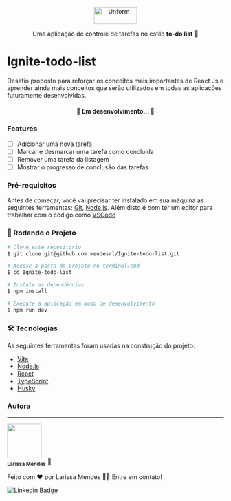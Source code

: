 <p align="center">
  <img  src="https://firebasestorage.googleapis.com/v0/b/assets-6f9f7.appspot.com/o/Logo.png?alt=media&token=3aa20209-3a4b-42e6-b764-c2a788d05a4b" height="40" width="100" alt="Unform" />
</p>

<p align="center">Uma aplicação de controle de tarefas no estilo <b>to-do list</b> 📝 </p>


# Ignite-todo-list
Desafio proposto para reforçar os conceitos mais importantes de React Js e aprender ainda mais conceitos que serão utilizados em todas as aplicações futuramente desenvolvidas.

<h4 align="center"> 
	🚧 Em desenvolvimento...  🚧
</h4>

### Features

- [ ] Adicionar uma nova tarefa
- [ ] Marcar e desmarcar uma tarefa como concluída
- [ ] Remover uma tarefa da listagem
- [ ] Mostrar o progresso de conclusão das tarefas

### Pré-requisitos

Antes de começar, você vai precisar ter instalado em sua máquina as seguintes ferramentas:
[Git](https://git-scm.com), [Node.js](https://nodejs.org/en/). 
Além disto é bom ter um editor para trabalhar com o código como [VSCode](https://code.visualstudio.com/)

### 🎲 Rodando o Projeto 
```bash
# Clone este repositório
$ git clone git@github.com:mendesrl/Ignite-todo-list.git

# Acesse a pasta do projeto no terminal/cmd
$ cd Ignite-todo-list

# Instale as dependências
$ npm install

# Execute a aplicação em modo de desenvolvimento
$ npm run dev
```
### 🛠 Tecnologias

As seguintes ferramentas foram usadas na construção do projeto:

- [Vite](https://vitejs.dev/)
- [Node.js](https://nodejs.org/en/)
- [React](https://pt-br.reactjs.org/)
- [TypeScript](https://www.typescriptlang.org/)
- [Husky](https://typicode.github.io/husky/#/)

### Autora
---

<a href="https://larissamendes.hashnode.dev/">
 <img src="https://github.com/mendesrl.png" width="80px;" alt=""/>
 <br />
 <sub><b>Larissa Mendes</b></sub></a> <a href="https://larissamendes.hashnode.dev/">🚀</a>


Feito com ❤️ por Larissa Mendes 👋🏽 Entre em contato!

[![Linkedin Badge](https://img.shields.io/badge/-Larissa-blue?style=flat-square&logo=Linkedin&logoColor=white&link=https://www.linkedin.com/in/larissamendesribeiro/)](https://www.linkedin.com/in/larissamendesribeiro/) 
